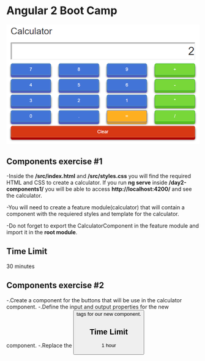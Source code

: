 # Angular 2 Boot Camp


![Calculator](Calculator.PNG)
## Components exercise #1

-Inside the **/src/index.html** and **/src/styles.css** you will find the required HTML and CSS to create a calculator. If you run **ng serve** inside **/day2-components1/** you will be able to access **http://localhost:4200/** and see the calculator.

-You will need to create a feature module(calculator) that will contain a component with the requiered styles and template for the calculator.

-Do not forget to export the CalculatorComponent in the feature module and import it in the **root module**.

## Time Limit

30 minutes

## Components exercise #2

-.Create a component for the buttons that will be use in the calculator component.
-.Define the input and output properties for the new component.
-.Replace the <button> tags for our new component.

## Time Limit

1 hour



